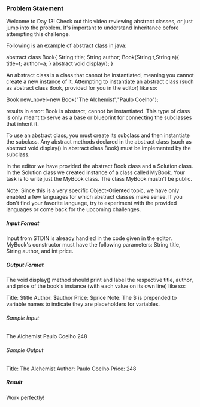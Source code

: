 <h3>Problem Statement</h3>

Welcome to Day 13! Check out this video reviewing abstract classes, or just jump into the problem. It's important to understand Inheritance before attempting this challenge.

Following is an example of abstract class in java:

abstract class Book{
    String title;
    String author;
    Book(String t,String a){
        title=t;
        author=a;
    }
    abstract void display();
  }

An abstract class is a class that cannot be instantiated, meaning you cannot create a new instance of it. Attempting to instantiate an abstract class (such as abstract class Book, provided for you in the editor) like so:

Book new_novel=new Book("The Alchemist","Paulo Coelho"); 

results in error: Book is abstract; cannot be instantiated. This type of class is only meant to serve as a base or blueprint for connecting the subclasses that inherit it.

To use an abstract class, you must create its subclass and then instantiate the subclass. Any abstract methods declared in the abstract class (such as abstract void display() in abstract class Book) must be implemented by the subclass.

In the editor we have provided the abstract Book class and a Solution class. In the Solution class we created instance of a class called MyBook. Your task is to write just the MyBook class. The class MyBook mustn't be public.

Note: Since this is a very specific Object-Oriented topic, we have only enabled a few languages for which abstract classes make sense. If you don't find your favorite language, try to experiment with the provided languages or come back for the upcoming challenges.

<h5>Input Format</h5>

Input from STDIN is already handled in the code given in the editor. MyBook's constructor must have the following parameters: String title, String author, and int price.

<h5>Output Format</h5>

The void display() method should print and label the respective title, author, and price of the book's instance (with each value on its own line) like so:

Title: $title
Author: $author
Price: $price
Note: The $ is prepended to variable names to indicate they are placeholders for variables.

<h6>Sample Input</h6>

The Alchemist
Paulo Coelho
248

<h6>Sample Output</h6>

Title: The Alchemist
Author: Paulo Coelho
Price: 248

<h5>Result</h5>

Work perfectly!